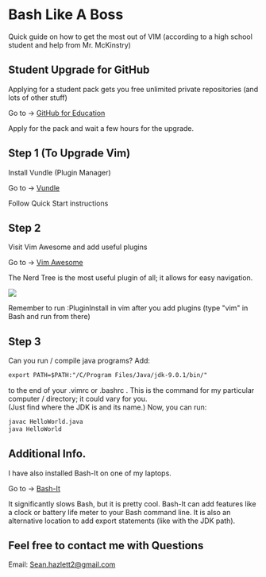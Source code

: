 # Bash Like A Boss
Quick guide on how to get the most out of VIM (according to a high school student and help from Mr. McKinstry)

## Student Upgrade for GitHub 
Applying for a student pack gets you free unlimited private repositories (and lots of other stuff)

Go to -> [GitHub for Education](https://education.github.com/)

Apply for the pack and wait a few hours for the upgrade.  

## Step 1 (To Upgrade Vim)
Install Vundle (Plugin Manager)

Go to -> [Vundle](https://github.com/VundleVim/Vundle.vim)

Follow Quick Start instructions

## Step 2 
Visit Vim Awesome and add useful plugins

Go to -> [Vim Awesome](https://vimawesome.com/)

The Nerd Tree is the most useful plugin of all; it allows for easy navigation. 


![](https://aimhighjoinordie.github.io/BashLikeABoss/assets/NT.png)


Remember to run :PluginInstall in vim after you add plugins (type "vim" in Bash and run from there)

## Step 3 
Can you run / compile java programs? Add:
```markdown
export PATH=$PATH:"/C/Program Files/Java/jdk-9.0.1/bin/"
```
to the end of your .vimrc or .bashrc . 
This is the command for my particular computer / directory; it could vary for you.  
(Just find where the JDK is and its name.)
Now, you can run:
```markdown
javac HelloWorld.java
java HelloWorld
```
## Additional Info. 
I have also installed Bash-It on one of my laptops.  

Go to -> [Bash-It](https://github.com/Bash-it/bash-it)

It significantly slows Bash, but it is pretty cool.
Bash-It can add features like a clock or battery life meter to your Bash command line. 
It is also an alternative location to add export statements (like with the JDK path).

## Feel free to contact me with Questions
Email: Sean.hazlett2@gmail.com 
